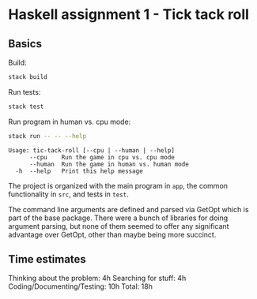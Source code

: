 # Haskell assignment 1 - Tick tack roll

## Basics

Build:
```bash
stack build
```

Run tests:
```bash
stack test
```

Run program in human vs. cpu mode:
```bash
stack run -- -- --help
```
```
Usage: tic-tack-roll [--cpu | --human | --help]
      --cpu    Run the game in cpu vs. cpu mode
      --human  Run the game in human vs. human mode
  -h  --help   Print this help message
```

The project is organized with the main program in `app`, the common functionality in `src`, and tests in `test`.

The command line arguments are defined and parsed via GetOpt which is part of the base package.
There were a bunch of libraries for doing argument parsing, but none of them seemed to offer any significant advantage over GetOpt, other than maybe being more succinct.

## Time estimates

Thinking about the problem: 4h
Searching for stuff: 4h
Coding/Documenting/Testing: 10h
Total: 18h
